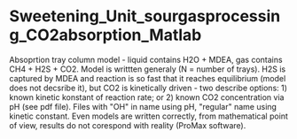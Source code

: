 # Sweetening_Unit_sourgasprocessing_CO2absorption_Matlab

Absoprtion tray column model - liquid contains H2O + MDEA, gas contains CH4 + H2S + CO2. Model is writtten generaly (N = number of trays). H2S is captured by MDEA and reaction is so fast that it reaches equilibrium (model does not decsribe it), but CO2 is kinetically driven - two describe options: 1) known kinetic konstant of reaction rate; or 2) known CO2 concentration via pH (see pdf file). Files with "OH" in name using pH, "regular" name using kinetic constant. Even models are written correctly, from mathematical point of view, results do not corespond with reality (ProMax software).
